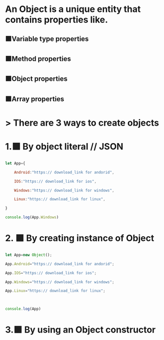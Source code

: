 # An Object is a unique entity that contains properties like.

## 🟪Variable type properties

## 🟪Method properties

## 🟪Object properties

## 🟪Array properties

# > There are 3 ways to create objects


# 1.🟪 By object literal // JSON
```js
let App={

    Android:"https:// download_link for andorid",

    IOS:"https:// download_link for ios",

    Windows:"https:// download_link for windows",

    Linux:"https:// download_link for linux",

}

console.log(App.Windows)
```

# 2. 🟪 By creating instance of Object
```js
let App=new Object();

App.Android="https:// download_link for andorid";

App.IOS="https:// download_link for ios";

App.Windows="https:// download_link for windows";

App.Linux="https:// download_link for linux";

  

console.log(App)
```


# 3.🟪 By using an Object constructor
